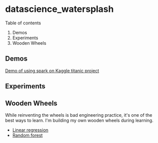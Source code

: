 # datascience_watersplash

Table of contents
1. Demos
2. Experiments
3. Wooden Wheels

## Demos

[Demo of using spark on Kaggle titanic project](demo/titanic_spark.ipynb)

## Experiments

## Wooden Wheels

While reinventing the wheels is bad engineering practice, 
it's one of the best ways to learn. I'm building my own wooden
wheels during learning.

- [Linear regression](wooden_wheels/linear_regression.ipynb)
- [Random forest](wooden_wheels/random_forest.ipynb)

